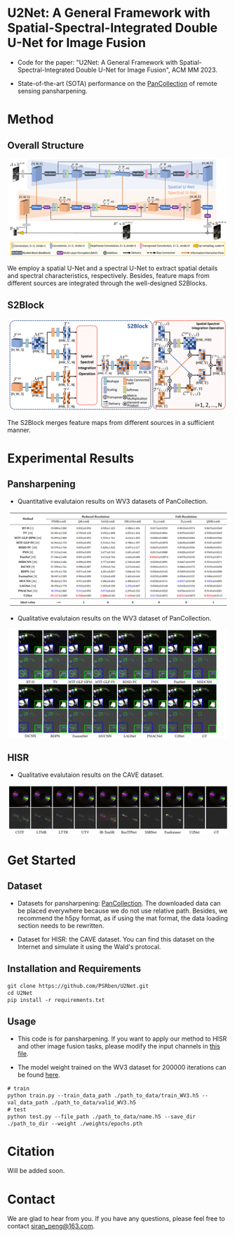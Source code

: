 # U2Net: A General Framework with Spatial-Spectral-Integrated Double U-Net for Image Fusion
- Code for the paper: "U2Net: A General Framework with Spatial-Spectral-Integrated Double U-Net for Image Fusion", ACM MM 2023.

- State-of-the-art (SOTA) performance on the [PanCollection](https://github.com/liangjiandeng/PanCollection) of remote sensing pansharpening.

# Method
## Overall Structure

![u2net](show_image/u2net.png#pic_center)

We employ a spatial U-Net and a spectral U-Net to extract spatial details and spectral characteristics, respectively. Besides, feature maps from different sources are integrated through the well-designed S2Blocks.

## S2Block

![s2block](show_image/s2block.png#pic_center)

The S2Block merges feature maps from different sources in a sufficient manner.

# Experimental Results
## Pansharpening
- Quantitative evalutaion results on WV3 datasets of PanCollection.

![wv3](show_image/wv3.png#pic_center)
- Qualitative evalutaion results on the WV3 dataset of PanCollection.

![wv3](show_image/wv3_visual.png#pic_center)

## HISR
- Qualitative evalutaion results on the CAVE dataset.

![cave](show_image/cave_visual.png#pic_center)

# Get Started
## Dataset
- Datasets for pansharpening: [PanCollection](https://github.com/liangjiandeng/PanCollection). The downloaded data can be placed everywhere because we do not use relative path. Besides, we recommend the h5py format, as if using the mat format, the data loading section needs to be rewritten.

- Dataset for HISR: the CAVE dataset. You can find this dataset on the Internet and simulate it using the Wald's protocal.

## Installation and Requirements
```shell
git clone https://github.com/PSRben/U2Net.git
cd U2Net
pip install -r requirements.txt
```

## Usage
- This code is for pansharpening. If you want to apply our method to HISR and other image fusion tasks, please modify the input channels in [this file](model/u2net.py).

- The model weight trained on the WV3 dataset for 200000 iterations can be found [here](weights/).

```shell
# train
python train.py --train_data_path ./path_to_data/train_WV3.h5 --val_data_path ./path_to_data/valid_WV3.h5
# test
python test.py --file_path ./path_to_data/name.h5 --save_dir ./path_to_dir --weight ./weights/epochs.pth
```

# Citation
Will be added soon.

# Contact
We are glad to hear from you. If you have any questions, please feel free to contact siran_peng@163.com.
